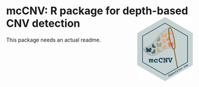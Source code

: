 # mcCNV: R package for depth-based CNV detection <img src="man/figures/mcCNV.png" width="150" align="right" />

This package needs an actual readme. 


